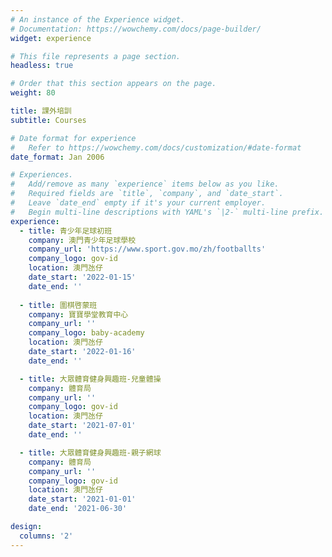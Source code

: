 ```yaml
---
# An instance of the Experience widget.
# Documentation: https://wowchemy.com/docs/page-builder/
widget: experience

# This file represents a page section.
headless: true

# Order that this section appears on the page.
weight: 80

title: 課外培訓
subtitle: Courses

# Date format for experience
#   Refer to https://wowchemy.com/docs/customization/#date-format
date_format: Jan 2006

# Experiences.
#   Add/remove as many `experience` items below as you like.
#   Required fields are `title`, `company`, and `date_start`.
#   Leave `date_end` empty if it's your current employer.
#   Begin multi-line descriptions with YAML's `|2-` multi-line prefix.
experience:
  - title: 青少年足球初班
    company: 澳門青少年足球學校
    company_url: 'https://www.sport.gov.mo/zh/footballts'
    company_logo: gov-id
    location: 澳門氹仔
    date_start: '2022-01-15'
    date_end: ''
  
  - title: 圍棋啓蒙班
    company: 寶寶學堂教育中心
    company_url: ''
    company_logo: baby-academy
    location: 澳門氹仔
    date_start: '2022-01-16'
    date_end: ''

  - title: 大眾體育健身興趣班-兒童體操
    company: 體育局
    company_url: ''
    company_logo: gov-id
    location: 澳門氹仔
    date_start: '2021-07-01'
    date_end: ''

  - title: 大眾體育健身興趣班-親子網球
    company: 體育局
    company_url: ''
    company_logo: gov-id
    location: 澳門氹仔
    date_start: '2021-01-01'
    date_end: '2021-06-30'

design:
  columns: '2'
---
```

